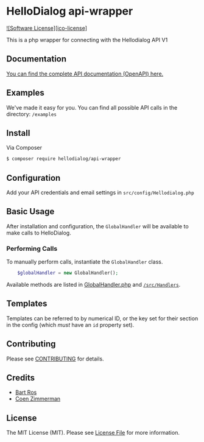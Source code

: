 # HelloDialog api-wrapper

[![Software License][ico-license]](LICENSE.md)

This is a php wrapper for connecting with the Hellodialog API V1

## Documentation

[You can find the complete API documentation (OpenAPI) here.](https://docs.hellodialog.dev "Documentation")

## Examples

We've made it easy for you. You can find all possible API calls in the directory: `/examples`

## Install

Via Composer

``` bash
$ composer require hellodialog/api-wrapper
```


## Configuration

Add your API credentials and email settings in `src/config/Hellodialog.php`


## Basic Usage

After installation and configuration, the `GlobalHandler` will be available to make calls to HelloDialog.

### Performing Calls

To manually perform calls, instantiate the `GlobalHandler` class.

```php
    $globalHandler = new GlobalHandler();
```

Available methods are listed in [GlobalHandler.php](https://github.com/Hellodialog/api-wrapper/blob/master/src/Handlers/GlobalHandler.php) and [`/src/Handlers`](https://github.com/Hellodialog/api-wrapper/tree/master/src/Handlers).


## Templates

Templates can be referred to by numerical ID, or the key set for their section in the config (which *must* have an `id` property set).


## Contributing

Please see [CONTRIBUTING](CONTRIBUTING.md) for details.


## Credits

- [Bart Ros][link-author]
- [Coen Zimmerman][link-org-author]

## License

The MIT License (MIT). Please see [License File](LICENSE.md) for more information.

[link-org-author]: https://github.com/czim
[link-author]: https://github.com/BRdev
